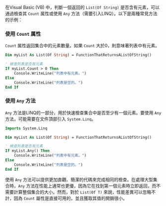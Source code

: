 在Visual Basic (VB) 中，判斷一個返回的 `List(Of String)` 是否含有元素，可以通過檢查其 `Count` 属性或使用 `Any` 方法（需要引入LINQ）。以下是兩種常見方法的示例：

### 使用 `Count` 属性

`Count` 属性返回集合中的元素數量。如果 `Count` 大於0，則意味著列表中有元素。

```vb
Dim myList As List(Of String) = FunctionThatReturnsAListOfString()

' 檢查列表是否有元素
If myList.Count > 0 Then
    Console.WriteLine("列表中有元素。")
Else
    Console.WriteLine("列表是空的。")
End If
```

### 使用 `Any` 方法

`Any` 方法是LINQ的一部分，用於快速檢查集合中是否至少有一個元素。要使用 `Any` 方法，可能需要在文件頂部引入 `System.Linq`。

```vb
Imports System.Linq

Dim myList As List(Of String) = FunctionThatReturnsAListOfString()

' 檢查列表是否有元素
If myList.Any() Then
    Console.WriteLine("列表中有元素。")
Else
    Console.WriteLine("列表是空的。")
End If
```

使用 `Any` 方法可以提供更加直觀、簡潔的代碼來完成相同的檢查。在處理大型集合時，`Any` 方法在性能上通常也更優，因為它在找到第一個元素時立即返回，而不需要計算整個集合的大小。然而，對於 `List(Of T)` 來說，性能差異可以忽略不計，因為 `Count` 屬性是直接可用的，並且獲取其值的開銷很小。
